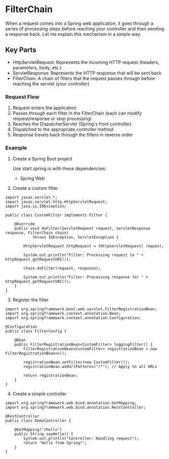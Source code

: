 # FilterChain
When a request comes into a Spring web application, it goes through a series of processing steps before reaching your controller and then sending a response back. Let me explain this mechanism in a simple way.

## Key Parts
* HttpServletRequest: Represents the incoming HTTP request (headers, parameters, body, etc.)
* ServletResponse: Represents the HTTP response that will be sent back
* FilterChain: A chain of filters that the request passes through before reaching the servlet (your controller)

### Request Flow
1. Request enters the application
2. Passes through each filter in the FilterChain (each can modify request/response or stop processing)
3. Reaches the DispatcherServlet (Spring's front controller)
4. Dispatched to the appropriate controller method
5. Response travels back through the filters in reverse order

### Example
1. Create a Spring Boot project

    Use start.spring.io with these dependencies: 
   * Spring Web
2. Create a custom filter

```
import javax.servlet.*;
import javax.servlet.http.HttpServletRequest;
import java.io.IOException;

public class CustomFilter implements Filter {

    @Override
    public void doFilter(ServletRequest request, ServletResponse response, FilterChain chain) 
            throws IOException, ServletException {
        
        HttpServletRequest httpRequest = (HttpServletRequest) request;
        
        System.out.println("Filter: Processing request to " + httpRequest.getRequestURI());

        chain.doFilter(request, response);
        
        System.out.println("Filter: Processing response for " + httpRequest.getRequestURI());
    }
}
```

3. Register the filter
```
import org.springframework.boot.web.servlet.FilterRegistrationBean;
import org.springframework.context.annotation.Bean;
import org.springframework.context.annotation.Configuration;

@Configuration
public class FilterConfig {

    @Bean
    public FilterRegistrationBean<CustomFilter> loggingFilter() {
        FilterRegistrationBean<CustomFilter> registrationBean = new FilterRegistrationBean<>();
        
        registrationBean.setFilter(new CustomFilter());
        registrationBean.addUrlPatterns("/*"); // Apply to all URLs
        
        return registrationBean;
    }
}
```

4. Create a simple controller

```
import org.springframework.web.bind.annotation.GetMapping;
import org.springframework.web.bind.annotation.RestController;

@RestController
public class DemoController {

    @GetMapping("/hello")
    public String sayHello() {
        System.out.println("Controller: Handling request");
        return "Hello from Spring!";
    }
}
```
